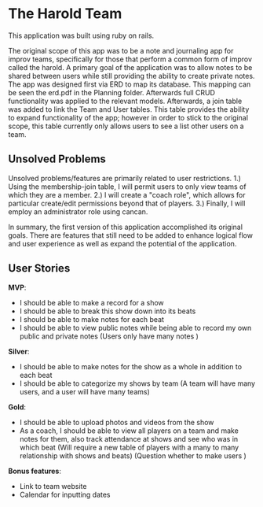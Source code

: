 # The Harold Team

This application was built using ruby on rails.

The original scope of this app was to be a note and journaling app for improv teams, specifically for those that perform a common form of improv called the harold. A primary goal of the application was to allow notes to be shared between users while still providing the ability to create private notes.
The app was designed first via ERD to map its database. This mapping can be seen the erd.pdf in the Planning folder. Afterwards full CRUD functionality was applied to the relevant models.
Afterwards, a join table was added to link the Team and User tables. This table provides the ability to expand functionality of the app; however in order to stick to the original scope, this table currently only allows users to see a list other users on a team.

## Unsolved Problems

Unsolved problems/features are primarily related to user restrictions. 1.) Using the membership-join table, I will permit users to only view teams of which they are a member. 2.) I will create a "coach role", which allows for particular create/edit permissions beyond that of players. 3.) Finally, I will employ an administrator role using cancan.

In summary, the first version of this application accomplished its original goals. There are features that still need to be added to enhance logical flow and user experience as well as expand the potential of the application.

## User Stories

**MVP**:
- I should be able to make a record for a show
- I should be able to break this show down into its beats
- I should be able to make notes for each beat
- I should be able to view public notes while being able to record my own public and private notes
(Users only have many notes )

**Silver**:

- I should be able to make notes for the show as a whole in addition to each beat
- I should be able to categorize my shows by team
(A team will have many users, and a user will have many teams)

**Gold**:
- I should be able to upload photos and videos from the show
- As a coach, I should be able to view all players on a team and make notes for them, also track attendance at shows and see who
was in which beat
(Will require a new table of players with a many to many relationship with shows and beats)
(Question whether to make users )

**Bonus features**:
- Link to team website
- Calendar for inputting dates
